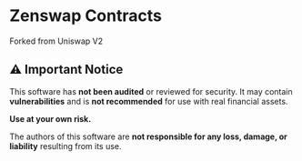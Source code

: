 # Zenswap Contracts

Forked from Uniswap V2

## ⚠️ Important Notice

This software has **not been audited** or reviewed for security. It may contain **vulnerabilities** and is **not recommended** for use with real financial assets.

**Use at your own risk.**

The authors of this software are **not responsible for any loss, damage, or liability** resulting from its use.
